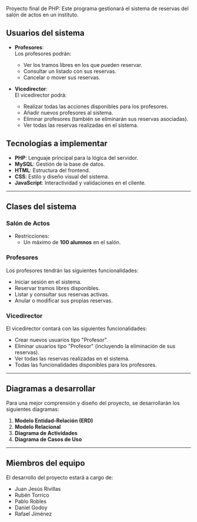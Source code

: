 Proyecto final de PHP: Este programa gestionará el sistema de reservas del salón de actos en un instituto.

## **Usuarios del sistema**
- **Profesores**:  
  Los profesores podrán:
  - Ver los tramos libres en los que pueden reservar.
  - Consultar un listado con sus reservas.
  - Cancelar o mover sus reservas.

- **Vicedirector**:  
  El vicedirector podrá:
  - Realizar todas las acciones disponibles para los profesores.
  - Añadir nuevos profesores al sistema.
  - Eliminar profesores (también se eliminarán sus reservas asociadas).
  - Ver todas las reservas realizadas en el sistema.

## **Tecnologías a implementar**
- **PHP**: Lenguaje principal para la lógica del servidor.
- **MySQL**: Gestión de la base de datos.
- **HTML**: Estructura del frontend.
- **CSS**: Estilo y diseño visual del sistema.
- **JavaScript**: Interactividad y validaciones en el cliente.

---

## **Clases del sistema**

### **Salón de Actos**
- Restricciones:
  - Un máximo de **100 alumnos** en el salón.

### **Profesores**
Los profesores tendrán las siguientes funcionalidades:
- Iniciar sesión en el sistema.
- Reservar tramos libres disponibles.
- Listar y consultar sus reservas activas.
- Anular o modificar sus propias reservas.

### **Vicedirector**
El vicedirector contará con las siguientes funcionalidades:
- Crear nuevos usuarios tipo "Profesor".
- Eliminar usuarios tipo "Profesor" (incluyendo la eliminación de sus reservas).
- Ver todas las reservas realizadas en el sistema.
- Todas las funcionalidades disponibles para los profesores.

---

## **Diagramas a desarrollar**
Para una mejor comprensión y diseño del proyecto, se desarrollarán los siguientes diagramas:
1. **Modelo Entidad-Relación (ERD)**
2. **Modelo Relacional**
3. **Diagrama de Actividades** 
5. **Diagrama de Casos de Uso**

---

## **Miembros del equipo**
El desarrollo del proyecto estará a cargo de:
- Juan Jesús Rivillas
- Rubén Torrico
- Pablo Robles
- Daniel Godoy
- Rafael Jiménez

